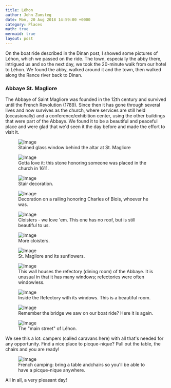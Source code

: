 ```yaml
---
title: Léhon
author: John Zumsteg
date: Mon, 20 Aug 2018 14:59:00 +0000
category: Places
math: true
mermaid: true
layout: post
---
```


<p>On the boat ride described in the Dinan post, I showed some pictures of Léhon, which we passed on the ride. The town, especially the abby there, intrigued us and so the next day, we took the 20-minute walk from our hotel to Léhon. We found the abby, walked around it and the town, then walked along the Rance river back to Dinan. </p>

<h3>Abbaye St. Magliore</h3>

<p>The Abbaye of Saint Magliore was founded in the 12th century and survived until the French Revolution (1789). Since then it has gone through several lives and now survives as the church, where services are still held (occasionally) and a conference/exhibition center, using the other buildings that were part of the Abbaye. We found it to be a beautiful and peaceful place and were glad that we'd seen it the day before and made the effort to visit it.</p>


<figure class = "portrait" >
<img src="{{"/assets/images/2018/08/DSC00113.jpg" | prepend: site.baseurl | prepend: site.url }}" alt="Image" />
<figcaption>Stained glass window behind the altar at St. Magliore</figcaption>
</figure>

<figure class = "landscape" >
<img src="{{"/assets/images/2018/08/DSC00117.jpg" | prepend: site.baseurl | prepend: site.url }}" alt="Image" /><figcaption>Gotta love it: this stone honoring someone was placed in the church in 1611.</figcaption>
</figure>

<figure class = "portrait" >
<img src="{{"/assets/images/2018/08/DSC00120.jpg" | prepend: site.baseurl | prepend: site.url }}" alt="Image" />
<figcaption>Stair decoration.</figcaption>
</figure>

<figure class = "portrait" >
<img src="{{"/assets/images/2018/08/DSC00126.jpg"  | prepend: site.baseurl | prepend: site.url }}" alt="Image" /><figcaption>Decoration on a railing honoring Charles of Blois, whoever he was.</figcaption></figure>

<figure class = "landscape"><img src="{{"/assets/images/2018/08/DSC00138.jpg"  | prepend: site.baseurl | prepend: site.url }}" alt="Image" /><figcaption>Cloisters - we love 'em. This one has no roof, but is still beautiful to us.</figcaption>
</figure>

<figure class = "landscape"><img src="{{"/assets/images/2018/08/DSC00139.jpg" | prepend: site.baseurl | prepend: site.url }}" alt="Image" />
<figcaption>More cloisters.</figcaption>
</figure>

<figure class = "landscape"><img src="{{"/assets/images/2018/08/DSC00149.jpg"  | prepend: site.baseurl | prepend: site.url }}" alt="Image" /><figcaption>St. Magliore and its sunflowers.</figcaption>
</figure>

<figure class = "landscape"><img src="{{"/assets/images/2018/08/DSC00143.jpg" | prepend: site.baseurl | prepend: site.url }}" alt="Image" />
<figcaption>This wall houses the refectory (dining room) of the Abbaye. It is unusual in that it has many windows; refectories were often windowless.</figcaption>
</figure>

<figure class = "landscape" ><img src="{{"/assets/images/2018/08/DSC00153.jpg"  | prepend: site.baseurl | prepend: site.url }}" alt="Image" /><figcaption>Inside the Refectory with its windows. This is a beautiful room.</figcaption>
</figure>

<figure class = "landscape" ><img src="{{"/assets/images/2018/08/DSC00167.jpg"  | prepend: site.baseurl | prepend: site.url }}" alt="Image" /><figcaption>Remember the bridge we saw on our boat ride? Here it is again.</figcaption>
</figure>

<figure class = "landscape" ><img src="{{"/assets/images/2018/08/DSC00165.jpg" | prepend: site.baseurl | prepend: site.url }}" alt="Image" />
<figcaption>The "main street" of Léhon.</figcaption>
</figure>

<p>We see this a lot: campers (called caravans here) with all that's needed for any opportunity. Find a nice place to picque-nique? Pull out the table, the chairs and you are ready!</p>

<figure class = "landscape"><img src="{{"/assets/images/2018/08/DSC00144.jpg" | prepend: site.baseurl | prepend: site.url }}" alt="Image" />
<figcaption>French camping: bring a table andchairs so you'll be able to have a picque-nique anywhere.</figcaption>
</figure>
<!-- /wp:image -->


<p>All in all, a very pleasant day!</p>

